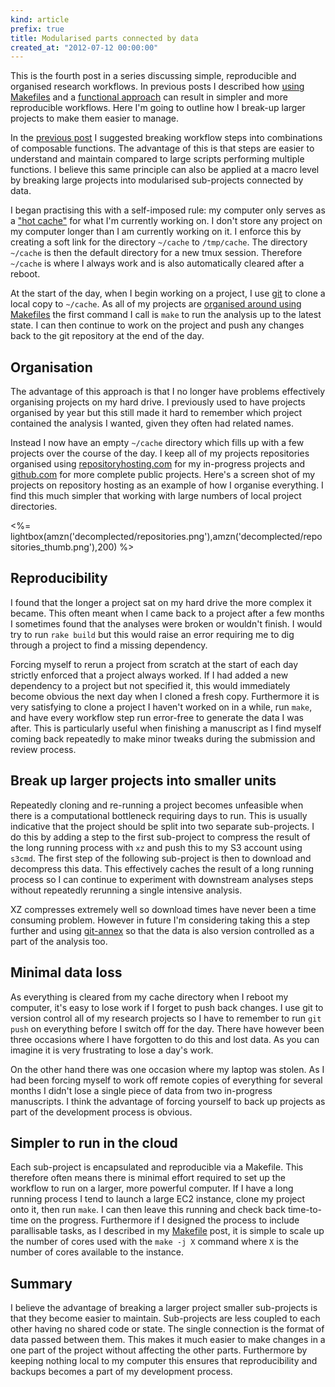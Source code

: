 ```yaml
---
kind: article
prefix: true
title: Modularised parts connected by data
created_at: "2012-07-12 00:00:00"
---
```


This is the fourth post in a series discussing simple, reproducible and
organised research workflows. In previous posts I described how [using
Makefiles][make] and a [functional approach][function] can result in simpler
and more reproducible workflows. Here I'm going to outline how I break-up
larger projects to make them easier to manage.

[make]: /post/decomplected-workflows-makefile/
[function]: /post/decomplected-workflows-functional/

In the [previous post][function] I suggested breaking workflow steps into
combinations of composable functions. The advantage of this is that steps are
easier to understand and maintain compared to large scripts performing multiple
functions. I believe this same principle can also be applied at a macro level
by breaking large projects into modularised sub-projects connected by data.

I began practising this with a self-imposed rule: my computer only serves as a
["hot cache"][cache] for what I'm currently working on. I don't store any
project on my computer longer than I am currently working on it. I enforce this
by creating a soft link for the directory `~/cache` to `/tmp/cache`. The
directory `~/cache` is then the default directory for a new tmux session.
Therefore `~/cache` is where I always work and is also automatically cleared
after a reboot.

[cache]: http://en.wikipedia.org/wiki/Cache_(computing)

At the start of the day, when I begin working on a project, I use [git][] to
clone a local copy to `~/cache`. As all of my projects are [organised around
using Makefiles][make] the first command I call is `make` to run the analysis
up to the latest state. I can then continue to work on the project and push any
changes back to the git repository at the end of the day.

[git]: /post/git/
[make]: /post/decomplected-workflows-makefiles/

## Organisation

The advantage of this approach is that I no longer have problems effectively
organising projects on my hard drive. I previously used to have projects
organised by year but this still made it hard to remember which project
contained the analysis I wanted, given they often had related names.

Instead I now have an empty `~/cache` directory which fills up with a few
projects over the course of the day. I keep all of my projects repositories
organised using [repositoryhosting.com][repo] for my in-progress projects and
[github.com][github] for more complete public projects. Here's a screen shot of
my projects on repository hosting as an example of how I organise everything. I
find this much simpler that working with large numbers of local project
directories.

<%= lightbox(amzn('decomplected/repositories.png'),amzn('decomplected/repositories_thumb.png'),200) %>

[repo]: http://repositoryhosting.com/
[github]: https://github.com/

## Reproducibility

I found that the longer a project sat on my hard drive the more complex it
became. This often meant when I came back to a project after a few months I
sometimes found that the analyses were broken or wouldn't finish. I would try
to run `rake build` but this would raise an error requiring me to dig through a
project to find a missing dependency.

Forcing myself to rerun a project from scratch at the start of each day
strictly enforced that a project always worked. If I had added a new dependency
to a project but not specified it, this would immediately become obvious the
next day when I cloned a fresh copy. Furthermore it is very satisfying to clone
a project I haven't worked on in a while, run `make`, and have every workflow
step run error-free to generate the data I was after. This is particularly
useful when finishing a manuscript as I find myself coming back repeatedly to
make minor tweaks during the submission and review process.

## Break up larger projects into smaller units

Repeatedly cloning and re-running a project becomes unfeasible when there is a
computational bottleneck requiring days to run. This is usually indicative that
the project should be split into two separate sub-projects. I do this by adding
a step to the first sub-project to compress the result of the long running
process with `xz` and push this to my S3 account using `s3cmd`. The first step
of the following sub-project is then to download and decompress this data. This
effectively caches the result of a long running process so I can continue to
experiment with downstream analyses steps without repeatedly rerunning a single
intensive analysis.

XZ compresses extremely well so download times have never been a time consuming
problem. However in future I'm considering taking this a step further and using
[git-annex][] so that the data is also version controlled as a part of the
analysis too.

[git-annex]: http://git-annex.branchable.com/

## Minimal data loss

As everything is cleared from my cache directory when I reboot my computer,
it's easy to lose work if I forget to push back changes. I use git to version
control all of my research projects so I have to remember to run `git push` on
everything before I switch off for the day. There have however been three
occasions where I have forgotten to do this and lost data. As you can imagine
it is very frustrating to lose a day's work. 

On the other hand there was one occasion where my laptop was stolen. As I had
been forcing myself to work off remote copies of everything for several months
I didn't lose a single piece of data from two in-progress manuscripts. I think
the advantage of forcing yourself to back up projects as part of the
development process is obvious.

## Simpler to run in the cloud

Each sub-project is encapsulated and reproducible via a Makefile. This
therefore often means there is minimal effort required to set up the workflow
to run on a larger, more powerful computer. If I have a long running process I
tend to launch a large EC2 instance, clone my project onto it, then run `make`.
I can then leave this running and check back time-to-time on the progress.
Furthermore if I designed the process to include parallisable tasks, as I
described in my [Makefile][make] post, it is simple to scale up the number of
cores used with the `make -j X` command where `X` is the number of cores
available to the instance.

## Summary

I believe the advantage of breaking a larger project smaller sub-projects is
that they become easier to maintain. Sub-projects are less coupled to each
other having no shared code or state. The single connection is the format of
data passed between them. This makes it much easier to make changes in a one
part of the project without affecting the other parts. Furthermore by keeping
nothing local to my computer this ensures that reproducibility and backups
becomes a part of my development process.
